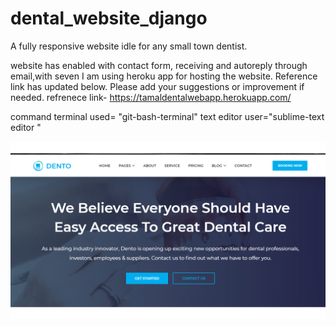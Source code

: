 # dental_website_django
A fully responsive website idle for any small town dentist.

website has enabled with contact form, receiving and autoreply through email,with seven <navbar>
I am using heroku app for hosting the website. Reference link has updated below. 
Please add your suggestions or improvement if needed.
refrenece link- https://tamaldentalwebapp.herokuapp.com/

command terminal used= "git-bash-terminal"
text editor user="sublime-text editor "

![screenshot](static/dento_web/img/website_home_view.png)
